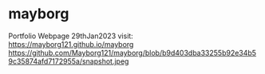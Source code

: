 # mayborg
Portfolio Webpage 29thJan2023
visit:
https://mayborg121.github.io/mayborg
https://github.com/Mayborg121/mayborg/blob/b9d403dba33255b92e34b59c35874afd7172955a/snapshot.jpeg
